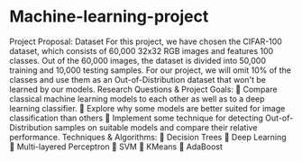 # Machine-learning-project
Project Proposal:
Dataset
For this project, we have chosen the CIFAR-100 dataset, which consists of 60,000 32x32 RGB images and features 100 classes.
Out of the 60,000 images, the dataset is divided into 50,000 training and 10,000 testing samples.
For our project, we will omit 10% of the classes and use them as an Out-of-Distribution dataset that won't be learned by our models.
Research Questions & Project Goals:
 Compare classical machine learning models to each other as well as to a deep learning classifier.
 Explore why some models are better suited for image classification than others
 Implement some technique for detecting Out-of-Distribution samples on suitable models and compare their relative performance.
Techniques & Algorithms:
 Decision Trees
 Deep Learning
 Multi-layered Perceptron
 SVM
 KMeans
 AdaBoost
